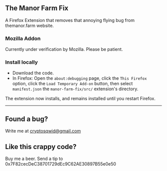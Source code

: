 ## The Manor Farm Fix

A Firefox Extension that removes that annoying flying bug from themanor.farm website.

### Mozilla Addon

Currently under verification by Mozilla. Please be patient.

### Install locally

- Download the code.
- In Firefox: Open the `about:debugging` page, click the `This Firefox` option, click the `Load Temporary Add-on` button, then select `manifest.json` the `manor-farm-fix/src/` extension's directory.

The extension now installs, and remains installed until you restart Firefox.

---
## Found a bug?
Write me at cryptosqwid@gmail.com

## Like this crappy code?
Buy me a beer. Send a tip to 0x7F82cecDeC38701729dEc9C62AE30897B55e0e50



